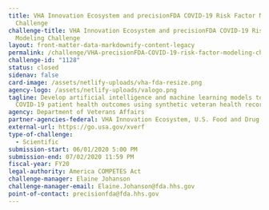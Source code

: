 ```yaml
---
title: VHA Innovation Ecosystem and precisionFDA COVID-19 Risk Factor Modeling
  Challenge
challenge-title: VHA Innovation Ecosystem and precisionFDA COVID-19 Risk Factor
  Modeling Challenge
layout: front-matter-data-markdownify-content-legacy
permalink: /challenge/VHA-precisionFDA-COVID-19-risk-factor-modeling-challenge/
challenge-id: "1128"
status: closed
sidenav: false
card-image: /assets/netlify-uploads/vha-fda-resize.png
agency-logo: /assets/netlify-uploads/valogo.png
tagline: Develop artificial intelligence and machine learning models to predict
  COVID-19 patient health outcomes using synthetic veteran health records.
agency: Department of Veterans Affairs
partner-agencies-federal: VHA Innovation Ecosystem, U.S. Food and Drug Administration
external-url: https://go.usa.gov/xverf
type-of-challenge:
  - Scientific
submission-start: 06/01/2020 5:00 PM
submission-end: 07/02/2020 11:59 PM
fiscal-year: FY20
legal-authority: America COMPETES Act
challenge-manager: Elaine Johanson
challenge-manager-email: Elaine.Johanson@fda.hhs.gov
point-of-contact: precisionfda@fda.hhs.gov
---
```

